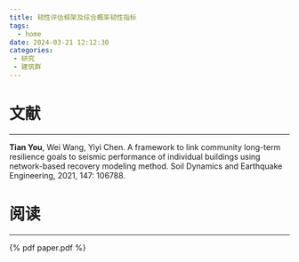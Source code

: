 ```yaml
---
title: 韧性评估框架及综合概率韧性指标
tags:
  - home
date: 2024-03-21 12:12:30
categories:
 - 研究
 - 建筑群
---
```


# 文献
---
**Tian You**, Wei Wang, Yiyi Chen. A framework to link community long-term resilience goals to seismic performance of individual buildings using network-based recovery modeling method. Soil Dynamics and Earthquake Engineering, 2021, 147: 106788.



# 阅读
---
{% pdf paper.pdf %}

